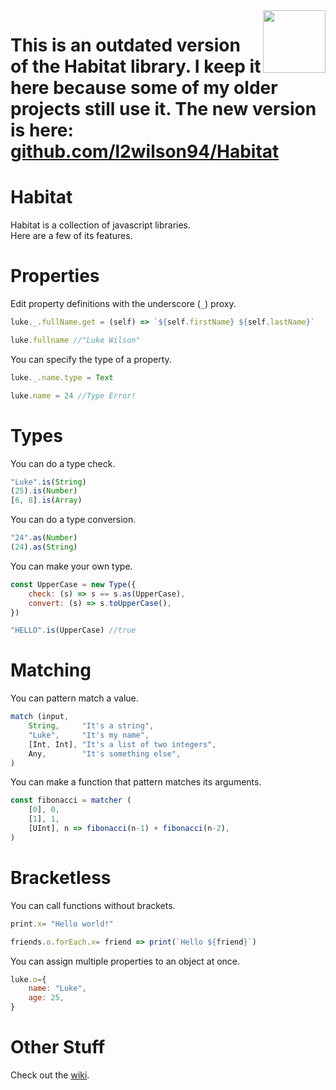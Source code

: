 <img align="right" height="100" src="http://todepond.com/IMG/RibbitTode.png">

# This is an outdated version of the Habitat library. I keep it here because some of my older projects still use it. The new version is here: [github.com/l2wilson94/Habitat](https://github.com/l2wilson94/Habitat)

# Habitat
Habitat is a collection of javascript libraries.<br>
Here are a few of its features.


# Properties
Edit property definitions with the underscore (`_`) proxy. 
```js
luke._.fullName.get = (self) => `${self.firstName} ${self.lastName}`

luke.fullname //"Luke Wilson"
```

You can specify the type of a property.
```js
luke._.name.type = Text

luke.name = 24 //Type Error!
```

# Types
You can do a type check.
```js
"Luke".is(String)
(25).is(Number)
[6, 8].is(Array)
```

You can do a type conversion.
```js
"24".as(Number)
(24).as(String)
```

You can make your own type.
```js
const UpperCase = new Type({
	check: (s) => s == s.as(UpperCase),
	convert: (s) => s.toUpperCase(),
})

"HELLO".is(UpperCase) //true
```

# Matching
You can pattern match a value.
```js
match (input,
    String,     "It's a string",
    "Luke",     "It's my name",
    [Int, Int], "It's a list of two integers",
    Any,        "It's something else",
)
```

You can make a function that pattern matches its arguments.
```js
const fibonacci = matcher (
    [0], 0,
    [1], 1,
    [UInt], n => fibonacci(n-1) + fibonacci(n-2),
)
```

# Bracketless
You can call functions without brackets.
```js
print.x= "Hello world!"

friends.o.forEach.x= friend => print(`Hello ${friend}`)
```

You can assign multiple properties to an object at once.
```js
luke.o={
    name: "Luke",
    age: 25,
}
```

# Other Stuff
Check out the [wiki](https://github.com/l2wilson94/Habitat/wiki).
